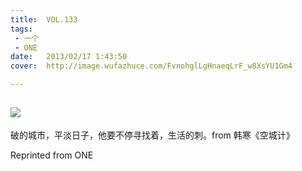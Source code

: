 ```yaml
---
title:	VOL.133
tags:
 - 一个
 - ONE
date:	2013/02/17 1:43:50
cover:	http://image.wufazhuce.com/FvnohglLgHnaeqLrF_w8XsYU1Gm4

---
```

![](http://image.wufazhuce.com/FvnohglLgHnaeqLrF_w8XsYU1Gm4)
---

破的城市，平淡日子，他要不停寻找着，生活的刺。from 韩寒《空城计》
 
Reprinted from ONE
